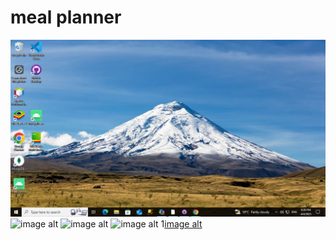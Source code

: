 # meal planner
 
![image alt](https://github.com/Ramukosimulanga/MealPlanner/blob/c568461ee6f460040ba3f57305b857cdcbc91df7/Screenshot%20(3).png)
![image alt]()
![image alt]()
![image alt]()
1[image alt]()
